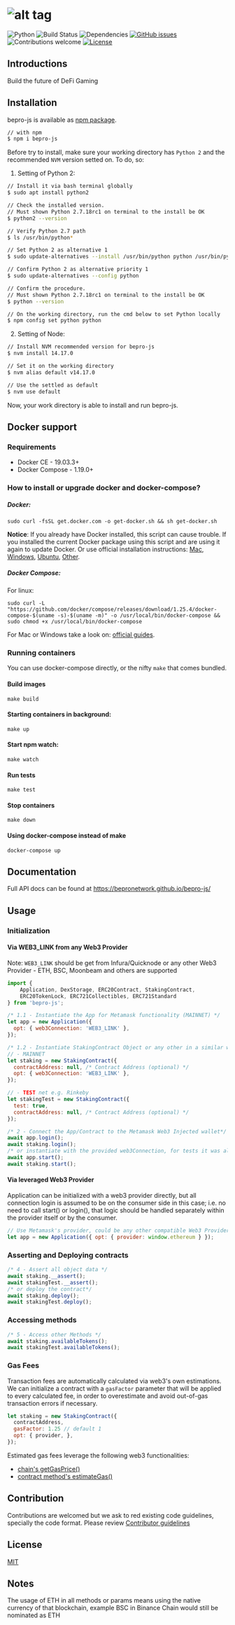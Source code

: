 # ![alt tag](https://uploads-ssl.webflow.com/5fc917a7914bf7aa30cae033/5ff4e84c73f45881c8b9cd85_Logo-purple-dark-background-p-500.png)

![Python](https://img.shields.io/badge/python-v2.7+-blue.svg)
![Build Status](https://github.com/bepronetwork/bepro-js/actions/workflows/build.yml/badge.svg)
![Dependencies](https://img.shields.io/badge/dependencies-up%20to%20date-brightgreen.svg)
[![GitHub issues](https://img.shields.io/github/issues/bepronetwork/bepro-js.svg)](https://GitHub.com/bepronetwork/bepro-js/issues/)
![Contributions welcome](https://img.shields.io/badge/contributions-welcome-orange.svg)
[![License](https://img.shields.io/badge/license-MIT-blue.svg)](https://opensource.org/licenses/MIT)

## Introductions

Build the future of DeFi Gaming

## Installation

bepro-js is available as [npm package](https://www.npmjs.com/package/bepro-js).

```bash
// with npm
$ npm i bepro-js
```

Before try to install, make sure your working directory has `Python 2` and the recommended `NVM` version setted on. To do, so:

1. Setting of Python 2:

```bash
// Install it via bash terminal globally
$ sudo apt install python2

// Check the installed version.
// Must shown Python 2.7.18rc1 on terminal to the install be OK
$ python2 --version

// Verify Python 2.7 path
$ ls /usr/bin/python*

// Set Python 2 as alternative 1
$ sudo update-alternatives --install /usr/bin/python python /usr/bin/python2 1

// Confirm Python 2 as alternative priority 1
$ sudo update-alternatives --config python

// Confirm the procedure.
// Must shown Python 2.7.18rc1 on terminal to the install be OK
$ python --version

// On the working directory, run the cmd below to set Python locally
$ npm config set python python
```

2. Setting of Node:

```bash
// Install NVM recommended version for bepro-js
$ nvm install 14.17.0

// Set it on the working directory
$ nvm alias default v14.17.0

// Use the settled as default
$ nvm use default
```

Now, your work directory is able to install and run bepro-js.

## Docker support

### Requirements

- Docker CE - 19.03.3+
- Docker Compose - 1.19.0+

### How to install or upgrade docker and docker-compose?

##### Docker:

```shell script
sudo curl -fsSL get.docker.com -o get-docker.sh && sh get-docker.sh
```

**Notice**: If you already have Docker installed, this script can cause trouble. If you installed the current Docker package using this script and are using it again to update Docker. Or use official installation instructions: [Mac](https://docs.docker.com/docker-for-mac/install/), [Windows](https://docs.docker.com/docker-for-windows/install/), [Ubuntu](https://docs.docker.com/install/linux/docker-ce/ubuntu/), [Other](https://docs.docker.com/install/#supported-platforms).

##### Docker Compose:

For linux:

```shell script
sudo curl -L "https://github.com/docker/compose/releases/download/1.25.4/docker-compose-$(uname -s)-$(uname -m)" -o /usr/local/bin/docker-compose && sudo chmod +x /usr/local/bin/docker-compose
```

For Mac or Windows take a look on: [official guides](https://docs.docker.com/compose/install/#install-compose).

### Running containers

You can use docker-compose directly, or the nifty `make` that comes bundled.

#### Build images

```shell script
make build
```

#### Starting containers in background:

```shell script
make up
```

#### Start npm watch:

```shell script
make watch
```

#### Run tests

```shell script
make test
```

#### Stop containers

```shell script
make down
```

#### Using docker-compose instead of make

```shell script
docker-compose up
```

## Documentation

Full API docs can be found at https://bepronetwork.github.io/bepro-js/

## Usage

### Initialization

#### Via WEB3_LINK from any Web3 Provider

Note: `WEB3_LINK` should be get from Infura/Quicknode or any other Web3 Provider - ETH, BSC, Moonbeam and others are supported

```javascript
import {
    Application, DexStorage, ERC20Contract, StakingContract,
    ERC20TokenLock, ERC721Collectibles, ERC721Standard
} from 'bepro-js';

/* 1.1 - Instantiate the App for Metamask functionality (MAINNET) */
let app = new Application({
  opt: { web3Connection: 'WEB3_LINK' },
});

/* 1.2 - Instantiate StakingContract Object or any other in a similar way (Staking, ERC20 etc..) */
// - MAINNET
let staking = new StakingContract({
  contractAddress: null, /* Contract Address (optional) */
  opt: { web3Connection: 'WEB3_LINK' },
});

// - TEST net e.g. Rinkeby
let stakingTest = new StakingContract({
  test: true,
  contractAddress: null, /* Contract Address (optional) */
});

/* 2 - Connect the App/Contract to the Metamask Web3 Injected wallet*/
await app.login();
await staking.login();
/* or instantiate with the provided web3Connection, for tests it was already done at object creation */
await app.start();
await staking.start();
```

#### Via leveraged Web3 Provider

Application can be initialized with a web3 provider directly, but all connection login is assumed to be on the consumer side in this case; i.e. no need to call start() or login(), that logic should be handled separately within the provider itself or by the consumer.

```javascript
// Use Metamask's provider, could be any other compatible Web3 Provider object from any other lib
let app = new Application({ opt: { provider: window.ethereum } });
```

### Asserting and Deploying contracts

```javascript
/* 4 - Assert all object data */
await staking.__assert();
await stakingTest.__assert();
/* or deploy the contract*/
await staking.deploy();
await stakingTest.deploy();
```

### Accessing methods

```javascript
/* 5 - Access other Methods */
await staking.availableTokens();
await stakingTest.availableTokens();
```

### Gas Fees

Transaction fees are automatically calculated via web3's own estimations. We can initialize a contract with a `gasFactor` parameter that will be applied to every calculated fee, in order to overestimate and avoid out-of-gas transaction errors if necessary.

```javascript
let staking = new StakingContract({
  contractAddress,
  gasFactor: 1.25 // default 1
  opt: { provider, },
});
```

Estimated gas fees leverage the following web3 functionalities:
- [chain's getGasPrice()](https://web3js.readthedocs.io/en/v1.2.11/web3-eth.html#getgasprice)
- [contract method's estimateGas()](https://web3js.readthedocs.io/en/v1.2.11/web3-eth-contract.html?highlight=estimateGas#methods-mymethod-estimategas)

## Contribution

Contributions are welcomed but we ask to red existing code guidelines, specially the code format. Please review [Contributor guidelines][1]

## License

[MIT](https://choosealicense.com/licenses/mit/)

## Notes

The usage of ETH in all methods or params means using the native currency of that blockchain, example BSC in Binance Chain would still be nominated as ETH

[1]: https://github.com/bepronetwork/bepro-js/blob/master/CONTRIBUTING.md
